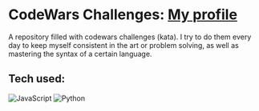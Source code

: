 # CodeWars Challenges: <a target="_blank" href="codewars.com/users/Wisieneu" >My profile</a>

A repository filled with codewars challenges (kata). I try to do them every day to keep myself consistent in the art or problem solving, as well as mastering the syntax of a certain language.  


## Tech used:  
<img src='https://img.shields.io/badge/-JavaScript-F7DF1E?logo=JavaSCript&logoColor=white&style' alt='JavaScript'>  
<img src='https://img.shields.io/badge/-Python-3776AB?logo=python&logoColor=white&style' alt='Python'>
